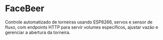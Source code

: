 # FaceBeer
Controle automatizado de torneiras usando ESP8266, servos e sensor de fluxo, com endpoints HTTP para servir volumes específicos, ajustar vazão e gerenciar a abertura da torneira.
